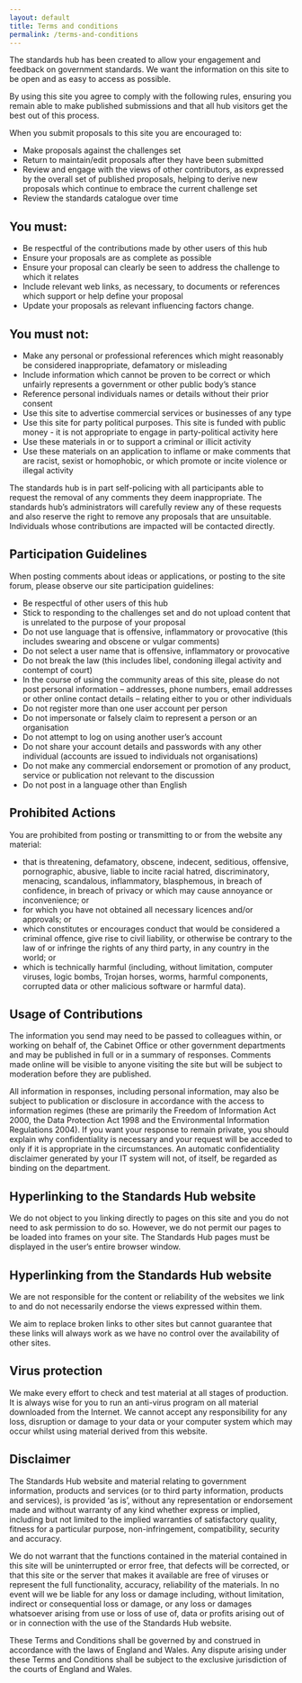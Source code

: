 ```yaml
---
layout: default
title: Terms and conditions
permalink: /terms-and-conditions
---
```


The standards hub has been created to allow your engagement and feedback on government standards. We want the information on this site to be open and as easy to access as possible.

By using this site you agree to comply with the following rules, ensuring you remain able to make published submissions and that all hub visitors get the best out of this process.

When you submit proposals to this site you are encouraged to:

*   Make proposals against the challenges set
*   Return to maintain/edit proposals after they have been submitted
*   Review and engage with the views of other contributors, as expressed by the overall set of published proposals, helping to derive new proposals which continue to embrace the current challenge set
*   Review the standards catalogue over time

## You must:

*   Be respectful of the contributions made by other users of this hub
*   Ensure your proposals are as complete as possible
*   Ensure your proposal can clearly be seen to address the challenge to which it relates
*   Include relevant web links, as necessary, to documents or references which support or help define your proposal
*   Update your proposals as relevant influencing factors change.

## You must not:

*   Make any personal or professional references which might reasonably be considered inappropriate, defamatory or misleading
*   Include information which cannot be proven to be correct or which unfairly represents a government or other public body’s stance
*   Reference personal individuals names or details without their prior consent
*   Use this site to advertise commercial services or businesses of any type
*   Use this site for party political purposes. This site is funded with public money - it is not appropriate to engage in party-political activity here
*   Use these materials in or to support a criminal or illicit activity
*   Use these materials on an application to inflame or make comments that are racist, sexist or homophobic, or which promote or incite violence or illegal activity

The standards hub is in part self-policing with all participants able to request the removal of any comments they deem inappropriate. The standards hub’s administrators will carefully review any of these requests and also reserve the right to remove any proposals that are unsuitable. Individuals whose contributions are impacted will be contacted directly.

## Participation Guidelines

When posting comments about ideas or applications, or posting to the site forum, please observe our site participation guidelines:

*   Be respectful of other users of this hub
*   Stick to responding to the challenges set and do not upload content that is unrelated to the purpose of your proposal
*   Do not use language that is offensive, inflammatory or provocative (this includes swearing and obscene or vulgar comments)
*   Do not select a user name that is offensive, inflammatory or provocative
*   Do not break the law (this includes libel, condoning illegal activity and contempt of court)
*   In the course of using the community areas of this site, please do not post personal information – addresses, phone numbers, email addresses or other online contact details – relating either to you or other individuals
*   Do not register more than one user account per person
*   Do not impersonate or falsely claim to represent a person or an organisation
*   Do not attempt to log on using another user’s account
*   Do not share your account details and passwords with any other individual (accounts are issued to individuals not organisations)
*   Do not make any commercial endorsement or promotion of any product, service or publication not relevant to the discussion
*   Do not post in a language other than English

## Prohibited Actions

You are prohibited from posting or transmitting to or from the website any material:

*   that is threatening, defamatory, obscene, indecent, seditious, offensive, pornographic, abusive, liable to incite racial hatred, discriminatory, menacing, scandalous, inflammatory, blasphemous, in breach of confidence, in breach of privacy or which may cause annoyance or inconvenience; or
*   for which you have not obtained all necessary licences and/or approvals; or
*   which constitutes or encourages conduct that would be considered a criminal offence, give rise to civil liability, or otherwise be contrary to the law of or infringe the rights of any third party, in any country in the world; or
*   which is technically harmful (including, without limitation, computer viruses, logic bombs, Trojan horses, worms, harmful components, corrupted data or other malicious software or harmful data).

## Usage of Contributions

The information you send may need to be passed to colleagues within, or working on behalf of, the Cabinet Office or other government departments and may be published in full or in a summary of responses. Comments made online will be visible to anyone visiting the site but will be subject to moderation before they are published.

All information in responses, including personal information, may also be subject to publication or disclosure in accordance with the access to information regimes (these are primarily the Freedom of Information Act 2000, the Data Protection Act 1998 and the Environmental Information Regulations 2004). If you want your response to remain private, you should explain why confidentiality is necessary and your request will be acceded to only if it is appropriate in the circumstances. An automatic confidentiality disclaimer generated by your IT system will not, of itself, be regarded as binding on the department.

## Hyperlinking to the Standards Hub website

We do not object to you linking directly to pages on this site and you do not need to ask permission to do so. However, we do not permit our pages to be loaded into frames on your site. The Standards Hub pages must be displayed in the user’s entire browser window.

## Hyperlinking from the Standards Hub website

We are not responsible for the content or reliability of the websites we link to and do not necessarily endorse the views expressed within them.

We aim to replace broken links to other sites but cannot guarantee that these links will always work as we have no control over the availability of other sites.

## Virus protection

We make every effort to check and test material at all stages of production. It is always wise for you to run an anti-virus program on all material downloaded from the Internet. We cannot accept any responsibility for any loss, disruption or damage to your data or your computer system which may occur whilst using material derived from this website.

## Disclaimer

The Standards Hub website and material relating to government information, products and services (or to third party information, products and services), is provided ‘as is’, without any representation or endorsement made and without warranty of any kind whether express or implied, including but not limited to the implied warranties of satisfactory quality, fitness for a particular purpose, non-infringement, compatibility, security and accuracy.

We do not warrant that the functions contained in the material contained in this site will be uninterrupted or error free, that defects will be corrected, or that this site or the server that makes it available are free of viruses or represent the full functionality, accuracy, reliability of the materials. In no event will we be liable for any loss or damage including, without limitation, indirect or consequential loss or damage, or any loss or damages whatsoever arising from use or loss of use of, data or profits arising out of or in connection with the use of the Standards Hub website.

These Terms and Conditions shall be governed by and construed in accordance with the laws of England and Wales. Any dispute arising under these Terms and Conditions shall be subject to the exclusive jurisdiction of the courts of England and Wales.
